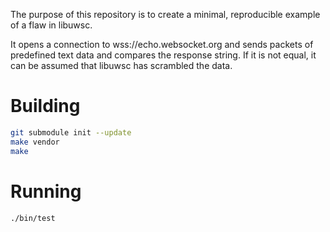The purpose of this repository is to create a minimal, reproducible example
of a flaw in libuwsc.

It opens a connection to wss://echo.websocket.org and sends packets of
predefined text data and compares the response string. If it is not
equal, it can be assumed that libuwsc has scrambled the data.

# Building

```bash
git submodule init --update
make vendor
make
```

# Running

```bash
./bin/test
```
